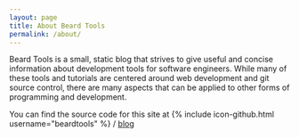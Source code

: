 ```yaml
---
layout: page
title: About Beard Tools
permalink: /about/
---
```


Beard Tools is a small, static blog that strives to give useful and concise information about development tools for software engineers. While many of these tools and tutorials are centered around web development and git source control, there are many aspects that can be applied to other forms of programming and development.

You can find the source code for this site at
{% include icon-github.html username="beardtools" %} /
[blog](https://github.com/beardtools/blog)
